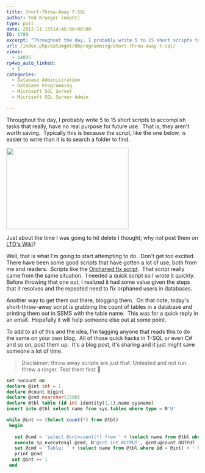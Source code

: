 ```yaml
---
title: Short-Throw-Away T-SQL
author: Ted Krueger (onpnt)
type: post
date: 2012-11-15T14:45:00+00:00
ID: 1789
excerpt: "Throughout the day, I probably write 5 to 15 short scripts to accomplish tasks that really, have no real purpose for future use.  That is, they aren't worth saving.  Typically this is because the script, like the one below, is easier to write than it is&hellip;"
url: /index.php/datamgmt/dbprogramming/short-throw-away-t-sql/
views:
  - 14895
rp4wp_auto_linked:
  - 1
categories:
  - Database Administration
  - Database Programming
  - Microsoft SQL Server
  - Microsoft SQL Server Admin

---
```

Throughout the day, I probably write 5 to 15 short scripts to accomplish tasks that really, have no real purpose for future use.  That is, they aren't worth saving.  Typically this is because the script, like the one below, is easier to write than it is to search a folder to find.

<div class="image_block">
  <a href="/wp-content/uploads/blogs/DataMgmt/trashbin.jpg?mtime=1352997880"><img alt="" src="/wp-content/uploads/blogs/DataMgmt/trashbin.jpg?mtime=1352997880" width="320" height="213" /></a>
</div>

Just about the time I was going to hit delete I thought; why not post them on [LTD's Wiki][1]?

Well, that is what I'm going to start attempting to do.  Don't get too excited.  There have been some good scripts that have gotten a lot of use, both from me and readers.  Scripts like the [Orphaned fix script][2].  That script really came from the same situation.  I needed a quick script so I wrote it quickly.  Before throwing that one out, I realized it had some value given the steps that it resolves and the repeated need to fix orphaned users in databases.

Another way to get them out there, blogging them.  On that note, today's short-throw-away script is grabbing the count of tables in a database and printing them out in SSMS with the table name.  This was for a quick reply in an email.  Hopefully it will help someone else out at some point.

To add to all of this and the idea, I'm tagging anyone that reads this to do the same on your own blog.  All of those quick hacks in T-SQL or even C# and so on, post them up.  It's a blog post, it's sharing and it just might save someone a lot of time.

> Disclaimer: throw away scripts are just that. Untested and not run threw a ringer. Test them first 🙂</p>
```sql
set nocount on
declare @int int = 1
declare @count bigint
declare @cmd nvarchar(1500)
declare @tbl table (id int identity(1,1),name sysname)
insert into @tbl select name from sys.tables where type = N'U'

while @int <= (Select count(*) from @tbl)
 begin
  
   set @cmd = 'select @cnt=count(*) from ' + (select name from @tbl where id = @int)
   execute sp_executesql @cmd, N'@cnt int OUTPUT', @cnt=@count OUTPUT
   set @cmd = 'Table: ' + (select name from @tbl where id = @int) + ' has a row count of ' + CAST(@count AS VARCHAR(4000))
   print @cmd
  set @int += 1
 end
 
```


 [1]: http://wiki.lessthandot.com/index.php/Main_Page
 [2]: http://wiki.lessthandot.com/index.php/Fix_Orphaned_Database_Users_All_SQL_Server_Versions